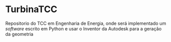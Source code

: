 # TurbinaTCC

Repositorio do TCC em Engenharia de Energia, onde será implementado um _software_
escrito em Python e usar o Inventor da Autodesk para a geração da geometria 
